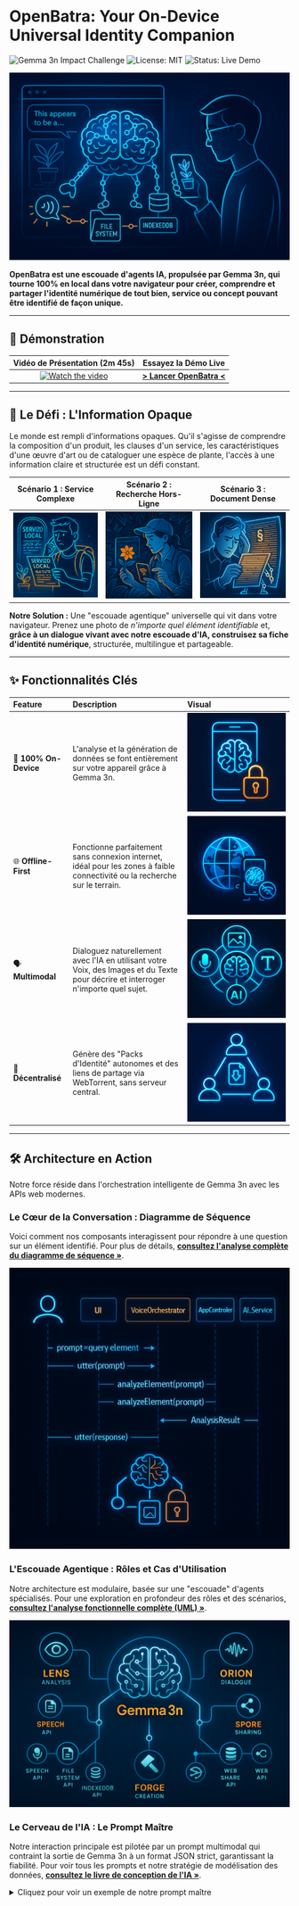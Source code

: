 <!-- Titre et Badges : L'accroche professionnelle -->
# OpenBatra: Your On-Device Universal Identity Companion
![Gemma 3n Impact Challenge](https://img.shields.io/badge/Gemma_3n-Impact_Challenge-blue)
![License: MIT](https://img.shields.io/badge/License-MIT-yellow.svg)
![Status: Live Demo](https://img.shields.io/badge/status-live_demo-brightgreen)

<!-- Bannière Héroïque : L'image qui capture la vision -->
<p align="center">
  <img src="assets/hero-banner.png" alt="generate image: a hero banner for a GitHub project. A brain made of glowing neural networks is inside a browser side panel, helping a human user understand a complex object in the real world (a plant, a piece of art, a service contract). The brain has arms and legs made of interconnected Web API icons (Speech, File System, IndexedDB). The style is 'Blue-Glow Infographic': futuristic, clean, with blue and orange glowing accents, professional and clear. --ar 16:9">
</p>

<!-- Le Slogan : La vision en une phrase -->
**OpenBatra est une escouade d'agents IA, propulsée par Gemma 3n, qui tourne 100% en local dans votre navigateur pour créer, comprendre et partager l'identité numérique de tout bien, service ou concept pouvant être identifié de façon unique.**

---

<!-- Section 1 : Le "WOW FACTOR" (Priorité Absolue) -->
## 🚀 Démonstration

| Vidéo de Présentation (2m 45s) | Essayez la Démo Live |
| :---: | :---: |
| [![Watch the video](URL_DE_VOTRE_MINIATURE_VIDEO)](URL_DE_VOTRE_VIDEO_YOUTUBE) | [**> Lancer OpenBatra <**](URL_DE_VOTRE_DEMO_LIVE) |

---

<!-- Section 2 : La Vision (Cible le critère "Impact & Vision" - 40%) -->
## 🎯 Le Défi : L'Information Opaque

Le monde est rempli d'informations opaques. Qu'il s'agisse de comprendre la composition d'un produit, les clauses d'un service, les caractéristiques d'une œuvre d'art ou de cataloguer une espèce de plante, l'accès à une information claire et structurée est un défi constant.

| Scénario 1 : Service Complexe | Scénario 2 : Recherche Hors-Ligne | Scénario 3 : Document Dense |
| :---: | :---: | :---: |
| <img src="assets/vision-problem-1.png" alt="generate image: a tourist looking confused at a description of a local service written in a foreign language. The style is 'Blue-Glow Infographic': futuristic, clean, professional and clear. --ar 1:1"> | <img src="assets/vision-problem-2.png" alt="generate image: a botanist in a lush jungle, trying to identify a rare flower with a mobile device that shows a 'no signal' icon. The style is 'Blue-Glow Infographic': futuristic, clean, professional and clear. --ar 1:1"> | <img src="assets/vision-problem-3.png" alt="generate image: a person looking overwhelmed by a dense legal document or contract, highlighting the complexity of text. The style is 'Blue-Glow Infographic': futuristic, clean, professional and clear. --ar 1:1"> |

**Notre Solution :** Une "escouade agentique" universelle qui vit dans votre navigateur. Prenez une photo de *n'importe quel élément identifiable* et, **grâce à un dialogue vivant avec notre escouade d'IA, construisez sa fiche d'identité numérique**, structurée, multilingue et partageable.

---

<!-- Section 3 : Les Piliers Techniques (Cible le critère "Profondeur Technique") -->
## ✨ Fonctionnalités Clés

| Feature | Description | Visual |
| :--- | :--- | :--- |
| 🧠 **100% On-Device** | L'analyse et la génération de données se font entièrement sur votre appareil grâce à Gemma 3n. | <img src="assets/feature-on-device.png" alt="generate image: an icon of a smartphone with a glowing brain logo on the screen. A padlock icon is superimposed, indicating security and privacy. No clouds or external servers are visible. The style is 'Blue-Glow Infographic': futuristic, clean, with blue and orange glowing accents, 2D vector art. --s 250"> |
| 🌐 **Offline-First** | Fonctionne parfaitement sans connexion internet, idéal pour les zones à faible connectivité ou la recherche sur le terrain. | <img src="assets/feature-offline.png" alt="generate image: an icon of a globe with a 'Wi-Fi off' symbol next to it. The globe is still functioning and glowing, representing full functionality without an internet connection. The style is 'Blue-Glow Infographic': futuristic, clean, 2D vector art. --s 250"> |
| 🗣️ **Multimodal** | Dialoguez naturellement avec l'IA en utilisant votre Voix, des Images et du Texte pour décrire et interroger n'importe quel sujet. | <img src="assets/feature-multimodal.png" alt="generate image: an icon of three interconnected circles containing icons for a microphone (voice), a picture (image), and the letter 'T' (text), all feeding into a central AI brain icon. The style is 'Blue-Glow Infographic': futuristic, clean, 2D vector art. --s 250"> |
| 🔗 **Décentralisé** | Génère des "Packs d'Identité" autonomes et des liens de partage via WebTorrent, sans serveur central. | <img src="assets/feature-decentralized.png" alt="generate image: an icon of a peer-to-peer network diagram, with nodes representing users directly sharing a data package icon between them, bypassing a central server. The style is 'Blue-Glow Infographic': futuristic, clean, 2D vector art. --s 250"> |

---

<!-- Section 4 : Comment ça Marche ? (La Preuve Technique en Profondeur) -->
## 🛠️ Architecture en Action

Notre force réside dans l'orchestration intelligente de Gemma 3n avec les APIs web modernes.

### Le Cœur de la Conversation : Diagramme de Séquence

Voici comment nos composants interagissent pour répondre à une question sur un élément identifié. Pour plus de détails, **[consultez l'analyse complète du diagramme de séquence »](docs/SEQUENCE_DIAGRAM.md)**.

<p align="center">
  <img src="assets/sequence-diagram.png" alt="generate image: a visually appealing rendering of a UML Sequence Diagram. The lifelines are: User, UI (SidePanel), VoiceOrchestrator, AppController, AI_Service. The diagram shows the flow of messages for analyzing an element. The style is 'Blue-Glow Infographic': futuristic, clean, professional, easy to read, with subtle color coding for different components. --ar 4:3">
</p>

### L'Escouade Agentique : Rôles et Cas d'Utilisation

Notre architecture est modulaire, basée sur une "escouade" d'agents spécialisés. Pour une exploration en profondeur des rôles et des scénarios, **[consultez l'analyse fonctionnelle complète (UML) »](docs/USE_CASES.md)**.

<p align="center">
  <img src="assets/squad-architecture.png" alt="generate image: a technical architecture diagram. A central Gemma 3n AI core is at the center. Four specialized 'agents' branch out from it: 'Lens (Analysis)' with an eye icon, 'Orion (Dialogue)' with a soundwave icon, 'Forge (Creation)' with a hammer icon, and 'Spore (Sharing)' with a network icon. Each agent connects to specific Web API icons. The style is 'Blue-Glow Infographic': clean, professional. --ar 16:9">
</p>

### Le Cerveau de l'IA : Le Prompt Maître

Notre interaction principale est pilotée par un prompt multimodal qui contraint la sortie de Gemma 3n à un format JSON strict, garantissant la fiabilité. Pour voir tous les prompts et notre stratégie de modélisation des données, **[consultez le livre de conception de l'IA »](docs/AI_DESIGN.md)**.

<details>
  <summary>Cliquez pour voir un exemple de notre prompt maître</summary>

  ```text
  You are an expert multimodal AI assistant named "Lens". Your task is to meticulously analyze the provided image and answer the user's question to uniquely identify any object, service or concept depicted.

  You MUST respond ONLY with a single, valid JSON object that strictly adheres to the following JSON Schema. Do not add any conversational text or explanations. 

  ### JSON Schema to Follow:
  {
    "$schema": "http://json-schema.org/draft-07/schema#",
    "title": "AnalysisResult",
    "type": "object",
    "properties": {
      "humanReadableAnswer": { "type": "string" },
      "foundTerm": { "type": "string" },
      "contextSnippet": { "type": "string" },
      "confidenceScore": { "type": "number", "minimum": 0, "maximum": 1 },
      "boundingBox": {
        "type": "object",
        "properties": { "x": { "type": "number" }, "y": { "type": "number" }, "width": { "type": "number" }, "height": { "type": "number" } },
        "required": ["x", "y", "width", "height"]
      }
    },
    "required": ["humanReadableAnswer", "foundTerm", "confidenceScore", "boundingBox"]
  }

  --- INPUT ---
  Image: {{image}}
  User's Question: {{user_question}}